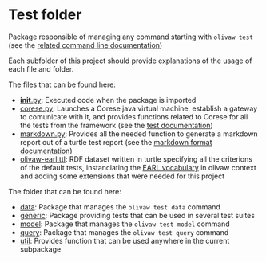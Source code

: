 # Test folder

Package responsible of managing any command starting with `olivaw test` (see the [related command line documentation](../docs/commands.md#olivaw-test))

Each subfolder of this project should provide explanations of the usage of each file and folder.

The files that can be found here:

* [__init__.py](./__init__.py): Executed code when the package is imported
* [corese.py](./corese.py): Launches a Corese java virtual machine, establish a gateway to comunicate with it, and provides functions related to Corese for all the tests from the framework (see the [test documentation](../../docs/tests.md))
* [markdown.py](./markdown.py): Provides all the needed function to generate a markdown report out of a turtle test report (see the [markdown format documentation](../../docs/tests.md#12-markdown-format))
* [olivaw-earl.ttl](./olivaw-earl.ttl): RDF dataset written in turtle specifying all the criterions of the default tests, instanciating the [EARL vocabulary](https://www.w3.org/TR/EARL10-Schema/) in olivaw context and adding some extensions that were needed for this project

The folder that can be found here:

* [data](./data/): Package that manages the `olivaw test data` command
* [generic](./generic/): Package providing tests that can be used in several test suites
* [model](./model/): Package that manages the `olivaw test model` command
* [query](./query/): Package that manages the `olivaw test query` command
* [util](./util/): Provides function that can be used anywhere in the current subpackage